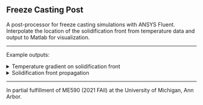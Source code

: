 ## Freeze Casting Post

A post-processor for freeze casting simulations with ANSYS Fluent. Interpolate the location of the solidification front from temperature data and output to Matlab for visualization.

<hr>

Example outputs:
<details close>
  <summary>Temperature gradient on solidification front</summary>
  <p align="center">
    <IMG src="https://github.com/Lazy-Beee/Freeze_Casting_Post/assets/85976834/a53d51be-ef24-4b0e-b66b-b904dba0f012">
  </p>
</details>
<details close>
  <summary>Solidification front propagation</summary>
  <p align="center">
    <IMG src="https://github.com/Lazy-Beee/Freeze_Casting_Post/assets/85976834/1ab366a0-9d6e-4720-b1c9-51128a19c775">
  </p>
</details>

<hr>

In partial fulfillment of ME590 (2021 FAll) at the University of Michigan, Ann Arbor.
